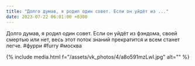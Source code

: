 ```yaml
---
title: "Долго думав, я родил один совет. Если он уйдёт из ..."
date: 2023-07-22 06:01:00 +0300
---
```


Долго думав, я родил один совет. Если он уйдёт из фэндома, своей смертью или нет, весь этот поток знаний прекратится и всем станет легче.
#фурри #furry #москва

{% include media.html f="/assets/vk_photos/4/a8o591mzLwI.jpg" alt="" %}
